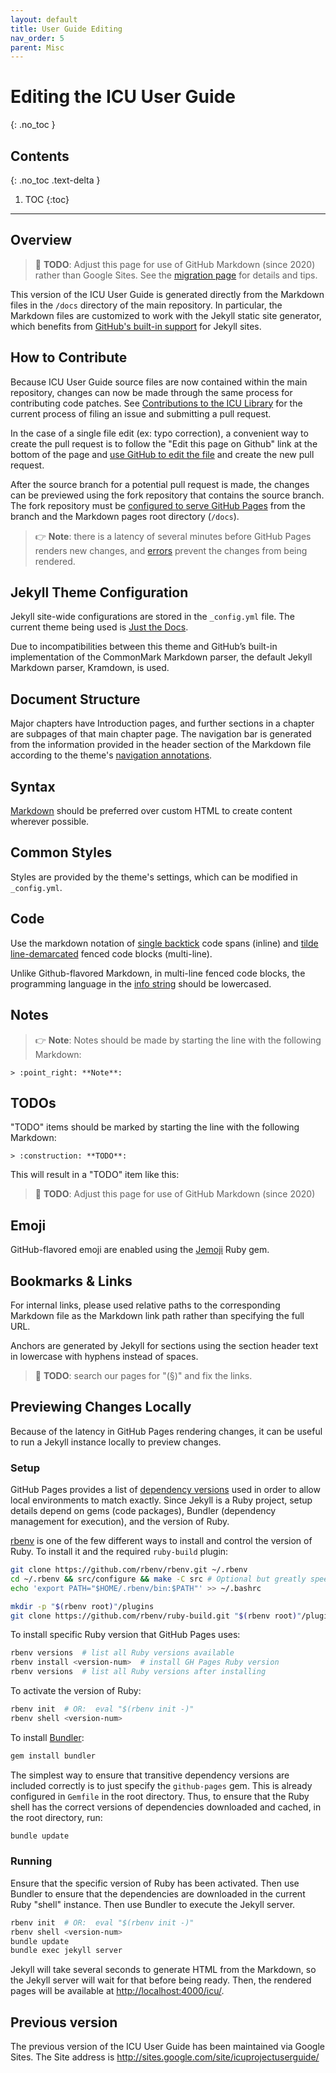 ```yaml
---
layout: default
title: User Guide Editing
nav_order: 5
parent: Misc
---
```

<!--
© 2020 and later: Unicode, Inc. and others.
License & terms of use: http://www.unicode.org/copyright.html
-->

# Editing the ICU User Guide
{: .no_toc }

## Contents
{: .no_toc .text-delta }

1. TOC
{:toc}

---

## Overview

> :construction: **TODO**: Adjust this page for use of GitHub Markdown (since 2020)
rather than Google Sites.
See the [migration page](https://docs.google.com/document/d/1uK91cxv1amCrt75TBw1PlCC5wZhJH_w3dW_8unWL9EQ/edit)
for details and tips.

This version of the ICU User Guide is generated directly from the Markdown
files in the `/docs` directory of the main repository. In particular, the
Markdown files are customized to work with the Jekyll static site generator,
which benefits from [GitHub's built-in support](https://docs.github.com/en/github/working-with-github-pages/setting-up-a-github-pages-site-with-jekyll)
for Jekyll sites.

## How to Contribute

Because ICU User Guide source files are now contained within the main
repository, changes can now be made through the same process for contributing 
code patches. See [Contributions to the ICU Library](constributions.md) for the
current process of filing an issue and submitting a pull request.

In the case of a single file edit (ex: typo correction), a convenient way to
create the pull request is to follow the "Edit this page on Github" link at
the bottom of the page and [use GitHub to edit the file](https://docs.github.com/en/github/managing-files-in-a-repository/editing-files-in-your-repository)
and create the new pull request.

After the source branch for a potential pull request is made, the changes can 
be previewed using the fork repository that contains the source branch.  The
fork repository must be [configured to serve GitHub Pages](https://docs.github.com/en/github/working-with-github-pages/configuring-a-publishing-source-for-your-github-pages-site#choosing-a-publishing-source)
from the branch and the Markdown pages root directory (`/docs`).
> :point_right: **Note**:  there is a
latency of several minutes before GitHub Pages renders new changes, and 
[errors](https://docs.github.com/en/github/working-with-github-pages/about-jekyll-build-errors-for-github-pages-sites)
prevent the changes from being rendered.

## Jekyll Theme Configuration

Jekyll site-wide configurations are stored
in the `_config.yml` file. The current theme being used is
[Just the Docs](https://pmarsceill.github.io/just-the-docs/).

Due to incompatibilities between this theme and GitHub’s built-in implementation of the
CommonMark Markdown parser, the default Jekyll Markdown parser, Kramdown, is
used.

## Document Structure

Major chapters have Introduction pages, and further sections in a chapter are
subpages of that main chapter page. The navigation bar is generated from the
information provided in the header section of the Markdown file according to
the theme's [navigation annotations](https://pmarsceill.github.io/just-the-docs/docs/navigation-structure/).

## Syntax

[Markdown](https://kramdown.gettalong.org/syntax.html) should be preferred over custom
HTML to create content wherever possible.

## Common Styles

Styles are provided by the theme's settings, which can be modified in `_config.yml`.

## Code

Use the markdown notation of [single backtick](https://kramdown.gettalong.org/quickref.html#inline-code)
code spans (inline) and [tilde line-demarcated](https://kramdown.gettalong.org/quickref.html#code-blocks)
fenced code blocks (multi-line).

Unlike Github-flavored Markdown, in multi-line fenced code
blocks, the programming language in the [info string](https://spec.commonmark.org/0.29/#info-string)
should be lowercased.

## Notes

> :point_right: **Note**: Notes should be made by starting the line with the
following Markdown:
~~~
> :point_right: **Note**:
~~~

## TODOs

"TODO" items should be marked by starting the line with the
following Markdown:
~~~
> :construction: **TODO**:
~~~

This will result in a "TODO" item like this:

> :construction: **TODO**: Adjust this page for use of GitHub Markdown (since 2020)

## Emoji

GitHub-flavored emoji are enabled using the
[Jemoji](https://github.com/jekyll/jemoji) Ruby gem.

## Bookmarks & Links

For internal links, please used relative paths to the corresponding Markdown 
file as the Markdown link path rather than specifying the full URL.

Anchors are generated by Jekyll for sections using the section header text in
lowercase with hyphens instead of spaces.

> :construction: **TODO**: search our pages for "(§)" and fix the links.

## Previewing Changes Locally

Because of the latency in GitHub Pages rendering changes, it can be useful to 
run a Jekyll instance locally to preview changes.

### Setup

GitHub Pages provides a list of
[dependency versions](https://pages.github.com/versions/) used in order
to allow local environments to match exactly. Since Jekyll is a Ruby project,
setup details depend on gems (code packages), Bundler (dependency management for
execution), and the version of Ruby.

[rbenv](https://www.ruby-lang.org/en/documentation/installation/#rbenv) is one
of the few different ways to install and control the version of Ruby.  To 
install it and the required `ruby-build` plugin:
```bash
git clone https://github.com/rbenv/rbenv.git ~/.rbenv
cd ~/.rbenv && src/configure && make -C src # Optional but greatly speeds up certain operations
echo 'export PATH="$HOME/.rbenv/bin:$PATH"' >> ~/.bashrc
```
```bash
mkdir -p "$(rbenv root)"/plugins
git clone https://github.com/rbenv/ruby-build.git "$(rbenv root)"/plugins/ruby-build
```

To install specific Ruby version that GitHub Pages uses:
```bash
rbenv versions  # list all Ruby versions available
rbenv install <version-num>  # install GH Pages Ruby version
rbenv versions  # list all Ruby versions after installing
```

To activate the version of Ruby:
```bash
rbenv init  # OR:  eval "$(rbenv init -)"
rbenv shell <version-num>
```

To install [Bundler](https://bundler.io/):
```bash
gem install bundler
```

The simplest way to ensure that
transitive dependency versions are included correctly is to just specify the
`github-pages` gem. This is already configured in `Gemfile` in the root
directory. Thus, to ensure that the Ruby shell has the correct versions of
dependencies downloaded and cached, in the root directory, run:
```bash
bundle update
```

### Running

Ensure that the specific version of Ruby has been activated. Then use Bundler
to ensure that the dependencies are downloaded in the current Ruby "shell"
instance.  Then use Bundler to execute the Jekyll server.
```bash
rbenv init  # OR:  eval "$(rbenv init -)"
rbenv shell <version-num>
bundle update
bundle exec jekyll server
```

Jekyll will take several seconds to generate HTML from the Markdown, so the
Jekyll server will wait for that before being ready. Then, the rendered pages
will be available at <http://localhost:4000/icu/>.

## Previous version

The previous version of the ICU User Guide has been maintained via Google Sites. The Site
address is <http://sites.google.com/site/icuprojectuserguide/>